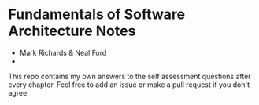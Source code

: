 # Fundamentals of Software Architecture Notes
- Mark Richards & Neal Ford
- 
This repo contains my own answers to the self assessment questions after every chapter. Feel free to add an issue or make a pull request if you don't agree. 

